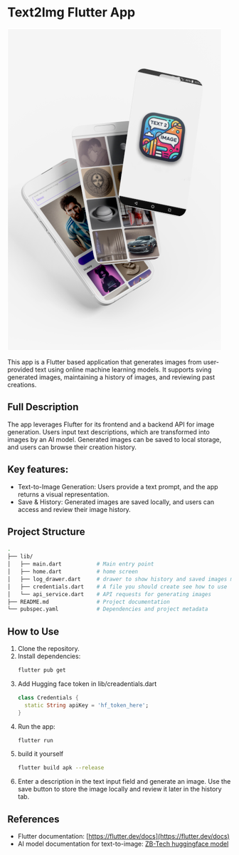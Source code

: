 # Text2Img Flutter App
![app designs](https://raw.githubusercontent.com/Sulimalogy/Text2ImgFlutterApp/refs/heads/main/designs/Z.png)

This app is a Flutter based application that generates images from user-provided text using online machine learning models. It supports sving generated images, maintaining a history of images, and reviewing past creations. 

## Full Description
The app leverages Flufter for its frontend and a backend API for image generation. Users input text descriptions, which are transformed into images by an AI model. Generated images can be saved to local storage, and users can browse their creation history.

## Key features:
- Text-to-Image Generation: Users provide a text prompt, and the app returns a visual representation.
- Save & History: Generated images are saved locally, and users can access and review their image history.

## Project Structure
```bash
.
├── lib/
│   ├── main.dart           # Main entry point
│   ├── home.dart           # home screen
│   ├── log_drawer.dart     # drawer to show history and saved images management 
│   ├── credentials.dart    # A file you should create see how to use
│   └── api_service.dart    # API requests for generating images
├── README.md               # Project documentation
└── pubspec.yaml            # Dependencies and project metadata
```

## How to Use
1. Clone the repository.
2. Install dependencies:
    ```bash
    flutter pub get
    ```
3. Add Hugging face token in lib/creadentials.dart 
    ```dart
    class Credentials {
      static String apiKey = 'hf_token_here';
    }
    ```    
4. Run the app:
    ```bash
    flutter run
    ```
5. build it yourself 
    ```bash
    flutter build apk --release
    ```
6. Enter a description in the text input field and generate an image. Use the save button to store the image locally and review it later in the history tab.

  
## References
- Flutter documentation: [https://flutter.dev/docs](https://flutter.dev/docs)
- AI model documentation for text-to-image: [ZB-Tech huggingface model ](https://huggingface.co/ZB-Tech/Text-to-Image)
